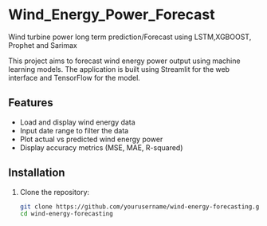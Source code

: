 # Wind_Energy_Power_Forecast
Wind turbine power long term prediction/Forecast using LSTM,XGBOOST, Prophet and Sarimax

This project aims to forecast wind energy power output using machine learning models. The application is built using Streamlit for the web interface and TensorFlow for the model.

## Features

- Load and display wind energy data
- Input date range to filter the data
- Plot actual vs predicted wind energy power
- Display accuracy metrics (MSE, MAE, R-squared)

## Installation

1. Clone the repository:
   ```sh
   git clone https://github.com/yourusername/wind-energy-forecasting.git
   cd wind-energy-forecasting
